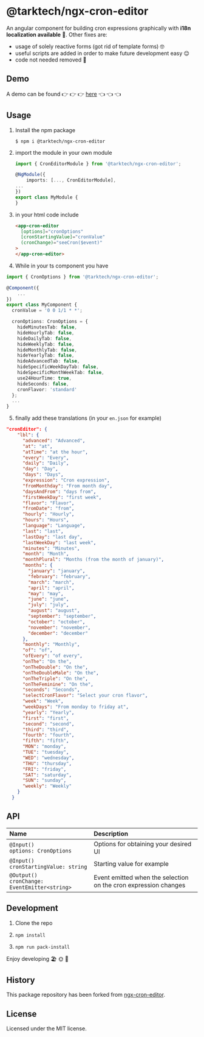 # @tarktech/ngx-cron-editor

An angular component for building cron expressions graphically with **i18n localization available** 🥳.
Other fixes are:

- usage of solely reactive forms (got rid of template forms) 🤓
- useful scripts are added in order to make future development easy 😌
- code not needed removed 🚮

## Demo

A demo can be found 👉 👉 👉 [here](https://cardiosmircem.github.io/ngx-cron-editor/) 👈 👈 👈

## Usage

1. Install the npm package

   ```
   $ npm i @tarktech/ngx-cron-editor
   ```

2. import the module in your own module

   ```ts
   import { CronEditorModule } from '@tarktech/ngx-cron-editor';

   @NgModule({
       imports: [..., CronEditorModule],
   ...
   })
   export class MyModule {
   }
   ```

3. in your html code include

   ```html
   <app-cron-editor
     [options]="cronOptions"
     [cronStartingValue]="cronValue"
     (cronChange)="seeCron($event)"
   >
   </app-cron-editor>
   ```

4. While in your ts component you have

```ts
import { CronOptions } from '@tarktech/ngx-cron-editor';

@Component({
    ...
})
export class MyComponent {
  cronValue = '0 0 1/1 * *';

  cronOptions: CronOptions = {
    hideMinutesTab: false,
    hideHourlyTab: false,
    hideDailyTab: false,
    hideWeeklyTab: false,
    hideMonthlyTab: false,
    hideYearlyTab: false,
    hideAdvancedTab: false,
    hideSpecificWeekDayTab: false,
    hideSpecificMonthWeekTab: false,
    use24HourTime: true,
    hideSeconds: false,
    cronFlavor: 'standard'
  };
  ...
}
```

5. finally add these translations (in your `en.json` for example)

```json
"cronEditor": {
    "lbl": {
      "advanced": "Advanced",
      "at": "at",
      "atTime": "at the hour",
      "every": "Every",
      "daily": "Daily",
      "day": "Day",
      "days": "Days",
      "expression": "Cron expression",
      "fromMonthday": "From month day",
      "daysAndFrom": "days from",
      "firstWeekDay": "first week",
      "flavor": "Flavor",
      "fromDate": "from",
      "hourly": "Hourly",
      "hours": "Hours",
      "language": "Language",
      "last": "last",
      "lastDay": "last day",
      "lastWeekDay": "last week",
      "minutes": "Minutes",
      "month": "Month",
      "monthPlural": "Months (from the month of january)",
      "months": {
        "january": "january",
        "february": "february",
        "march": "march",
        "april": "april",
        "may": "may",
        "june": "june",
        "july": "july",
        "august": "august",
        "september": "september",
        "october": "october",
        "november": "november",
        "december": "december"
      },
      "monthly": "Monthly",
      "of": "of",
      "ofEvery": "of every",
      "onThe": "On the",
      "onTheDouble": "On the",
      "onTheDoubleMale": "On the",
      "onTheTriple": "On the",
      "onTheFeminine": "On the",
      "seconds": "Seconds",
      "selectCronFlavor": "Select your cron flavor",
      "week": "Week",
      "weekDays": "From monday to friday at",
      "yearly": "Yearly",
      "first": "first",
      "second": "second",
      "third": "third",
      "fourth": "fourth",
      "fifth": "fifth",
      "MON": "monday",
      "TUE": "tuesday",
      "WED": "wednesday",
      "THU": "thursday",
      "FRI": "friday",
      "SAT": "saturday",
      "SUN": "sunday",
      "weekly": "Weekly"
    }
  }

```

## API

| Name                                               | Description                                                     |
| :------------------------------------------------- | :-------------------------------------------------------------- |
| `@Input()`<br> `options: CronOptions`              | Options for obtaining your desired UI                           |
| `@Input()`<br> `cronStartingValue: string`         | Starting value for example                                      |
| `@Output()`<br> `cronChange: EventEmitter<string>` | Event emitted when the selection on the cron expression changes |

## Development

1. Clone the repo

2. `npm install`

3. `npm run pack-install`

Enjoy developing 🏖️ 🌞 🍹

## History

This package repository has been forked from [ngx-cron-editor](https://github.com/haavardj/ngx-cron-editor).

## License

Licensed under the MIT license.

